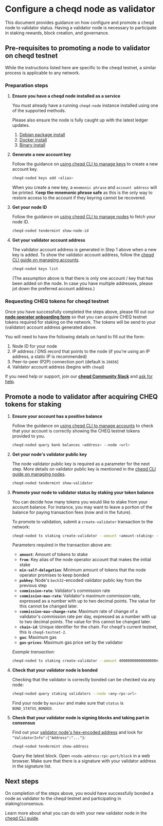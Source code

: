 # Configure a cheqd node as validator

This document provides guidance on how configure and promote a cheqd node to validator status. Having a validator node is necessary to participate in staking rewards, block creation, and governance.

## Pre-requisites to promoting a node to validator on cheqd testnet

While the instructions listed here are specific to the cheqd testnet, a similar process is applicable to any network.

### Preparation steps

1. **Ensure you have a cheqd node installed as a service**

   You must already have a running `cheqd-node` instance installed using one of the supported methods.

   Please also ensure the node is fully caught up with the latest ledger updates.

   1. [Debian package install](debian/deb-package-install.md)
   2. [Docker install](docker-install.md)
   3. [Binary install](binary-install.md)

2. **Generate a new account key**

   Follow the guidance on [using cheqd CLI to manage keys](../cheqd-cli/cheqd-cli-key-management.md) to create a new account key.

   ```bash
   cheqd-noded keys add <alias>
   ```

   When you create a new key, a `mnemonic phrase` and `account address` will be printed. K**eep the mnemonic phrase safe** as this is the only way to restore access to the account if they keyring cannot be recovered.

3. **Get your node ID**

   Follow the guidance on [using cheqd CLI to manage nodes](../cheqd-cli/cheqd-cli-node-management.md) to fetch your node ID.

   ```bash
   cheqd-noded tendermint show-node-id
   ```

4. **Get your validator account address**

   The validator account address is generated in Step 1 above when a new key is added. To show the validator account address, follow the [cheqd CLI guide on managing accounts](../cheqd-cli/cheqd-cli-accounts.md).

   ```bash
   cheqd-noded keys list
   ```

   (The assumption above is that there is only one account / key that has been added on the node. In case you have multiple addresses, please jot down the preferred account address.)

### Requesting CHEQ tokens for cheqd testnet

Once you have successfully completed the steps above, please fill out our [**node operator onboarding form**](http://cheqd.link/join-testnet-form) so that you can acquire CHEQ testnet tokens required for staking on the network. The tokens will be send to your (validator) account address generated above.

You will need to have the following details on hand to fill out the form:

1. Node ID for your node
2. IP address / DNS record that points to the node \(if you're using an IP address, a static IP is recommended\)
3. Peer-to-peer \(P2P\) connection port \(default is `26656`\)
4. Validator account address (begins with `cheqd`)

If you need help or support, join our [**cheqd Community Slack**](http://cheqd.link/join-cheqd-slack) and [ask for help](https://cheqd-community.slack.com/archives/C02AQ9UK4HY).

## Promote a node to validator after acquiring CHEQ tokens for staking

1. **Ensure your account has a positive balance**

   Follow the guidance on [using cheqd CLI to manage accounts](../cheqd-cli/cheqd-cli-accounts.md) to check that your account is correctly showing the CHEQ testnet tokens provided to you.

   ```bash
   cheqd-noded query bank balances <address> --node <url>
   ```

2. **Get your node's validator public key**

   The node validator public key is required as a parameter for the next step. More details on validator public key is mentioned in the [cheqd CLI guide on managing nodes](../cheqd-cli/cheqd-cli-node-management.md).

   ```bash
   cheqd-noded tendermint show-validator
   ```

3. **Promote your node to validator status by staking your token balance**

   You can decide how many tokens you would like to stake from your account balance. For instance, you may want to leave a portion of the balance for paying transaction fees \(now and in the future\).

   To promote to validation, submit a `create-validator` transaction to the network:

   ```bash
   cheqd-noded tx staking create-validator --amount <amount-staking> --from <key-name> --chain-id <chain-id> --min-self-delegation <min-self-delegation> --gas <amount-gas> --gas-prices <price-gas> --pubkey <validator-pubkey> --commission-max-change-rate <commission-max-change-rate> --commission-max-rate <commission-max-rate> --commission-rate <commission-rate>
   ```

   Parameters required in the transaction above are:

   * **`amount`**: Amount of tokens to stake
   * **`from`**: Key alias of the node operator account that makes the initial stake
   * **`min-self-delegation`**: Minimum amount of tokens that the node operator promises to keep bonded
   * **`pubkey`**: Node's `bech32`-encoded validator public key from the previous step
   * **`commission-rate`**: Validator's commission rate
   * **`commission-max-rate`**: Validator's maximum commission rate, expressed as a number with up to two decimal points. The value for this cannot be changed later.
   * **`commission-max-change-rate`**: Maximum rate of change of a validator's commission rate per day, expressed as a number with up to two decimal points. The value for this cannot be changed later.
   * **`chain-id`**: Unique identifier for the chain. For cheqd's current testnet, this is `cheqd-testnet-2`.
   * **`gas`**: Maximum gas
   * **`gas-prices`**: Maximum gas price set by the validator

   _Example transaction:_

   ```bash
   cheqd-noded tx staking create-validator --amount 40000000000000000ncheq --from eu-node-operator --moniker node1-eu-testnet-cheqd --chain-id cheqd-testnet-2 --min-self-delegation="1" --gas="300000" --gas-prices="25ncheq" --pubkey '{"@type":"/cosmos.crypto.ed25519.PubKey","key":"4anVUO8WhmRMqG1t4z6VxqmqZL3V7q6HqucjwZePiUw="}' --commission-max-change-rate="0.02" --commission-max-rate="0.02" --commission-rate="0.01" --node http://node1.eu.testnet.cheqd.network:26657
   ```

4. **Check that your validator node is bonded**

   Checking that the validator is correctly bonded can be checked via any node:

   ```bash
   cheqd-noded query staking validators --node <any-rpc-url>
   ```

   Find your node by `moniker` and make sure that `status` is `BOND_STATUS_BONDED`.

5. **Check that your validator node is signing blocks and taking part in consensus**

   Find out your [validator node's hex-encoded address](../cheqd-cli/cheqd-cli-node-management.md) and look for `"ValidatorInfo":{"Address":"..."}`:

   ```bash
   cheqd-noded tendermint show-address
   ```

   Query the latest block. Open `<node-address:rpc-port/block` in a web browser. Make sure that there is a signature with your validator address in the signature list.

## Next steps

On completion of the steps above, you would have successfully bonded a node as validator to the cheqd testnet and participating in staking/consensus.

Learn more about what you can do with your new validator node in the [cheqd CLI guide](../cheqd-cli/README.md).
